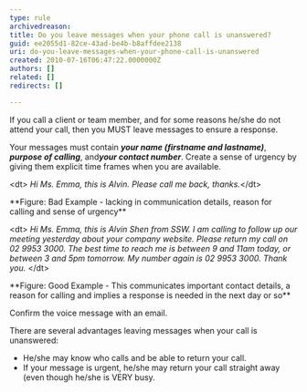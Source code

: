 ```yaml
---
type: rule
archivedreason: 
title: Do you leave messages when your phone call is unanswered?
guid: ee2055d1-82ce-43ad-be4b-b8affdee2138
uri: do-you-leave-messages-when-your-phone-call-is-unanswered
created: 2010-07-16T06:47:22.0000000Z
authors: []
related: []
redirects: []

---
```


If you call a client or team member, and for some reasons he/she do not attend your call, then you MUST leave messages to ensure a response.  
<!--endintro-->

Your messages must contain     ***your name (firstname and lastname)***,     ***purpose of calling***, and***your contact number***. Create a sense of urgency by giving them explicit time frames when you are available.
<dl class="good">&lt;dt&gt;
      <i>Hi Ms. Emma, this is Alvin. Please call me back, thanks.</i>&lt;/dt&gt;</dl>
**Figure: Bad Example - lacking in communication details, reason for calling and sense of urgency**
<dl class="good">&lt;dt&gt; 
      <i>Hi Ms. Emma, this is Alvin Shen from SSW. I am calling to follow up our meeting yesterday about your company website. Please return my call on 02 9953 3000. The best time to reach me is between 9 and 11am today, or between 3 and 5pm tomorrow. My number again is 02 9953 3000.&#160;Thank you.</i> &lt;/dt&gt;</dl>
**Figure: Good Example - This communicates important contact details, a reason for calling and implies a response is needed in the next day or so**

Confirm the voice message with an email.

There are several advantages leaving messages when your call is unanswered:

* He/she may know who calls and be able to return your call.
* If your message is urgent, he/she may return your call straight away (even though he/she is VERY busy.
